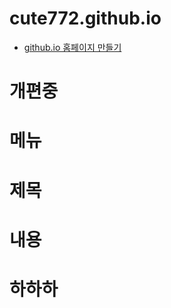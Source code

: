 # cute772.github.io
 - [github.io 홈페이지 만들기](https://velog.io/@zawook/Github-%EB%B8%94%EB%A1%9C%EA%B7%B8-%EB%A7%8C%EB%93%A4%EA%B8%B0-1)

# 개편중

# 메뉴

# 제목

# 내용

# 하하하
